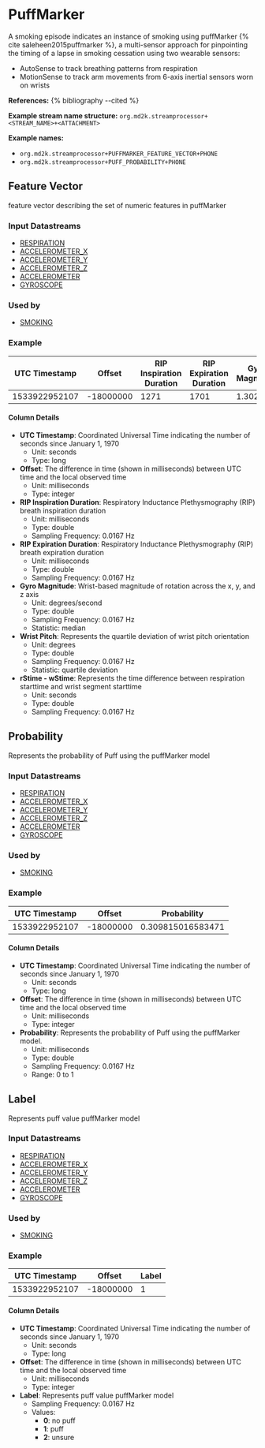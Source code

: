 # PuffMarker
A smoking episode indicates an instance of smoking using puffMarker {% cite saleheen2015puffmarker %}, a multi-sensor approach for pinpointing the timing of a lapse in smoking cessation using two wearable sensors:

- AutoSense to track breathing patterns from respiration
- MotionSense to track arm movements from 6-axis inertial sensors worn on wrists


**References:**
{% bibliography --cited %}


**Example stream name structure:**
`org.md2k.streamprocessor+<STREAM_NAME>+<ATTACHMENT>`

**Example names:**
- `org.md2k.streamprocessor+PUFFMARKER_FEATURE_VECTOR+PHONE`
- `org.md2k.streamprocessor+PUFF_PROBABILITY+PHONE`


## Feature Vector
feature vector describing the set of numeric features in puffMarker

### Input Datastreams
- [RESPIRATION](../raw_streams/autosense#respiration)
- [ACCELEROMETER_X](../raw_streams/autosense#accelerometer-xyz)
- [ACCELEROMETER_Y](../raw_streams/autosense#accelerometer-xyz)
- [ACCELEROMETER_Z](../raw_streams/autosense#accelerometer-xyz)
- [ACCELEROMETER](../raw_streams/motionsense#accelerometer)
- [GYROSCOPE](../raw_streams/motionsense#accelerometer)

### Used by
- [SMOKING](../inferences/smoking)


### Example

| UTC Timestamp | Offset    | RIP Inspiration Duration | RIP Expiration Duration | Gyro Magnitude | Wrist Pitch | rStime - wStime |
| ------------- | --------- | ------------------------ | ----------------------- | -------------- | ----------- | --------------- |
| 1533922952107 | -18000000 | 1271                     | 1701                    | 1.302452       | 10.996382   | 99.462646       |

#### Column Details
- **UTC Timestamp**: Coordinated Universal Time indicating the number of seconds since January 1, 1970
  - Unit: seconds
  - Type: long
- **Offset**: The difference in time (shown in milliseconds) between UTC time and the local observed time
  - Unit: milliseconds
  - Type: integer
- **RIP Inspiration Duration**: Respiratory Inductance Plethysmography (RIP) breath inspiration duration
  - Unit: milliseconds
  - Type: double
  - Sampling Frequency: 0.0167 Hz
- **RIP Expiration Duration**: Respiratory Inductance Plethysmography (RIP) breath expiration duration
  - Unit: milliseconds
  - Type: double
  - Sampling Frequency: 0.0167 Hz
- **Gyro Magnitude**: Wrist-based magnitude of rotation across the x, y, and z axis
  - Unit: degrees/second
  - Type: double
  - Sampling Frequency: 0.0167 Hz
  - Statistic: median
- **Wrist Pitch**: Represents the quartile deviation of wrist pitch orientation
  - Unit: degrees
  - Type: double
  - Sampling Frequency: 0.0167 Hz
  - Statistic: quartile deviation
- **rStime - wStime**: Represents the time difference between respiration starttime and wrist segment starttime
  - Unit: seconds
  - Type: double
  - Sampling Frequency: 0.0167 Hz


## Probability
Represents the probability of Puff using the puffMarker model

### Input Datastreams
- [RESPIRATION](../raw_streams/autosense#respiration)
- [ACCELEROMETER_X](../raw_streams/autosense#accelerometer-xyz)
- [ACCELEROMETER_Y](../raw_streams/autosense#accelerometer-xyz)
- [ACCELEROMETER_Z](../raw_streams/autosense#accelerometer-xyz)
- [ACCELEROMETER](../raw_streams/motionsense#accelerometer)
- [GYROSCOPE](../raw_streams/motionsense#accelerometer)

### Used by
- [SMOKING](../inferences/smoking.html)


### Example

| UTC Timestamp | Offset    | Probability       |
| ------------- | --------- | ----------------- |
| 1533922952107 | -18000000 | 0.309815016583471 |

#### Column Details
- **UTC Timestamp**: Coordinated Universal Time indicating the number of seconds since January 1, 1970
  - Unit: seconds
  - Type: long
- **Offset**: The difference in time (shown in milliseconds) between UTC time and the local observed time
  - Unit: milliseconds
  - Type: integer
- **Probability**: Represents the probability of Puff using the puffMarker model.
  - Unit: milliseconds
  - Type: double
  - Sampling Frequency: 0.0167 Hz
  - Range: 0 to 1


## Label
Represents puff value puffMarker model

### Input Datastreams
- [RESPIRATION](../raw_streams/autosense#respiration)
- [ACCELEROMETER_X](../raw_streams/autosense#accelerometer-xyz)
- [ACCELEROMETER_Y](../raw_streams/autosense#accelerometer-xyz)
- [ACCELEROMETER_Z](../raw_streams/autosense#accelerometer-xyz)
- [ACCELEROMETER](../raw_streams/motionsense#accelerometer)
- [GYROSCOPE](../raw_streams/motionsense#accelerometer)

### Used by
- [SMOKING](../inferences/smoking.html)

### Example

| UTC Timestamp | Offset    | Label |
| ------------- | --------- | ----- |
| 1533922952107 | -18000000 | 1     |

#### Column Details
- **UTC Timestamp**: Coordinated Universal Time indicating the number of seconds since January 1, 1970
  - Unit: seconds
  - Type: long
- **Offset**: The difference in time (shown in milliseconds) between UTC time and the local observed time
  - Unit: milliseconds
  - Type: integer
- **Label**: Represents puff value puffMarker model
  - Sampling Frequency: 0.0167 Hz
  - Values:
    - **0**: no puff
    - **1**: puff
    - **2**: unsure
